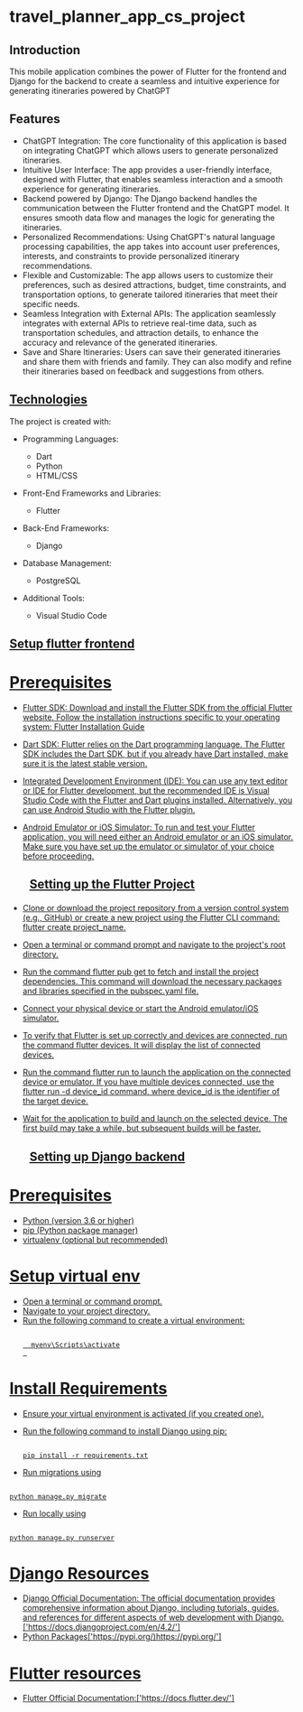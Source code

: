 # travel_planner_app_cs_project

## Introduction

This mobile application combines the power of Flutter for the frontend and Django for the backend to create a seamless and intuitive experience for generating itineraries powered by ChatGPT
## Features
* ChatGPT Integration: The core functionality of this application is based on integrating ChatGPT which allows users to generate  personalized itineraries.
* Intuitive User Interface: The app provides a user-friendly interface, designed with Flutter, that enables seamless interaction and a smooth experience for generating 
  itineraries.
* Backend powered by Django: The Django backend handles the communication between the Flutter frontend and the ChatGPT model. It ensures smooth data flow and manages the 
  logic for generating the itineraries.
* Personalized Recommendations: Using ChatGPT's natural language processing capabilities, the app takes into account user preferences, interests, and constraints to 
  provide personalized itinerary recommendations.
* Flexible and Customizable: The app allows users to customize their preferences, such as desired attractions, budget, time constraints, and transportation options, to 
  generate tailored itineraries that meet their specific needs.
* Seamless Integration with External APIs: The application seamlessly integrates with external APIs to retrieve real-time data, such as  transportation 
  schedules, and attraction details, to enhance the accuracy and relevance of the generated itineraries.
* Save and Share Itineraries: Users can save their generated itineraries and share them with friends and family. They can also modify and refine their itineraries based on 
  feedback and suggestions from others.
  
## <u>Technologies</u>
The project is created with:
   
* Programming Languages: 
  * Dart
  * Python
  * HTML/CSS
      
* Front-End Frameworks and Libraries:
   * Flutter
   
* Back-End Frameworks:
   * Django

* Database Management:
     * PostgreSQL

* Additional Tools:
   * Visual Studio Code

## <u>Setup flutter frontend<u/>

# Prerequisites

* Flutter SDK: Download and install the Flutter SDK from the official Flutter website. Follow the installation instructions specific to your operating system: Flutter         Installation Guide

* Dart SDK: Flutter relies on the Dart programming language. The Flutter SDK includes the Dart SDK, but if you already have Dart installed, make sure it is the latest 
  stable version.

* Integrated Development Environment (IDE): You can use any text editor or IDE for Flutter development, but the recommended IDE is Visual Studio Code with the Flutter and     Dart plugins installed. Alternatively, you can use Android Studio with the Flutter plugin.

* Android Emulator or iOS Simulator: To run and test your Flutter application, you will need either an Android emulator or an iOS simulator. Make sure you have set up the 
  emulator or simulator of your choice before proceeding.

## <ul>Setting up the Flutter Project<ul/>

* Clone or download the project repository from a version control system (e.g., GitHub) or create a new project using the Flutter CLI command: flutter create project_name.

* Open a terminal or command prompt and navigate to the project's root directory.

* Run the command flutter pub get to fetch and install the project dependencies. This command will download the necessary packages and libraries specified in the 
  pubspec.yaml file.

* Connect your physical device or start the Android emulator/iOS simulator.

* To verify that Flutter is set up correctly and devices are connected, run the command flutter devices. It will display the list of connected devices.

* Run the command flutter run to launch the application on the connected device or emulator. If you have multiple devices connected, use the flutter run -d device_id 
  command, where device_id is the identifier of the target device.

* Wait for the application to build and launch on the selected device. The first build may take a while, but subsequent builds will be faster.

## <ul>Setting up Django backend<ul/>

# Prerequisites

* Python (version 3.6 or higher)
* pip (Python package manager)
* virtualenv (optional but recommended)

# Setup virtual env
* Open a terminal or command prompt.
* Navigate to your project directory.
* Run the following command to create a virtual environment:
  ```
  
    myenv\Scripts\activate
   
  ```
# Install Requirements

* Ensure your virtual environment is activated (if you created one).
* Run the following command to install Django using pip:
  ```
  
  pip install -r requirements.txt

  ```

* Run migrations using
```

python manage.py migrate

```

* Run locally using

```

python manage.py runserver

```

# Django Resources
* Django Official Documentation: The official documentation provides comprehensive information about Django, including tutorials, guides, and references for different 
  aspects of web development with Django.['https://docs.djangoproject.com/en/4.2/']
* Python Packages['https://pypi.org/)https://pypi.org/']
  
# Flutter resources
* Flutter Official Documentation:['https://docs.flutter.dev/']



